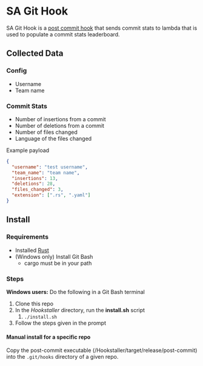 # SA Git Hook

SA Git Hook is a [post commit hook](https://git-scm.com/book/en/v2/Customizing-Git-Git-Hooks) that sends commit stats to
lambda that is used to populate a commit stats leaderboard.

## Collected Data

### Config

- Username
- Team name

### Commit Stats

- Number of insertions from a commit
- Number of deletions from a commit
- Number of files changed
- Language of the files changed

Example payload

```json
{
  "username": "test username",
  "team_name": "team name",
  "insertions": 13,
  "deletions": 28,
  "files_changed": 3,
  "extension": [".rs", ".yaml"]
}
```

## Install

### Requirements

- Installed [Rust](https://www.rust-lang.org/tools/install)
- (Windows only) Install Git Bash
    - cargo must be in your path

### Steps

__Windows users:__ Do the following in a Git Bash terminal

1. Clone this repo
2. In the _Hookstaller_ directory, run the __install.sh__ script
    1. `./install.sh`
3. Follow the steps given in the prompt

#### Manual install for a specific repo

Copy the post-commit executable (<path-to-this-dir>/Hookstaller/target/release/post-commit) into the `.git/hooks`
directory of a given repo.
